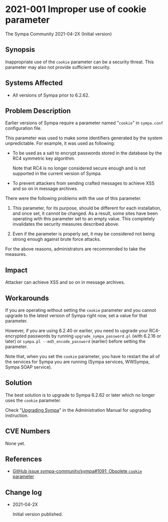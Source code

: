 2021-001 Improper use of cookie parameter
=========================================

The Sympa Community
2021-04-2X (Initial version)


Synopsis
--------

Inappropriate use of the `cookie` parameter can be a security threat.
This parameter may also not provide sufficient security.


Systems Affected
----------------

  - All versions of Sympa prior to 6.2.62.


Problem Description
-------------------

Earlier versions of Sympa require a parameter named "`cookie`" in
`sympa.conf` configuration file.

This parameter was used to make some identifiers generated by the
system unpredictable. For example, it was used as following:

  - To be used as a salt to encrypt passwords stored in the database by the
    RC4 symmetric key algorithm.

    Note that RC4 is no longer considered secure enough and is not supported
    in the current version of Sympa.

  - To prevent attackers from sending crafted messages to achieve XSS and so
    on in message archives.

There were the following problems with the use of this parameter.

  1. This parameter, for its purpose, should be different for each installation,
     and once set, it cannot be changed.
     As a result, some sites have been operating with this parameter set to an
     empty value.
     This completely invalidates the security measures described above. 

  2. Even if the parameter is properly set, it may be considered not being
     strong enough against brute force attacks.

For the above reasons, administrators are recommended to take the measures.

Impact
------

Attacker can achieve XSS and so on in message archives.


Workarounds
-----------

If you are operating without setting the `cookie` parameter and you cannot
upgrade to the latest version of Sympa right now, set a value for that
parameter.

However, if you are using 6.2.40 or earlier, you need to upgrade your
RC4-encrypted passwords by running `upgrade_sympa_password.pl` (with
6.2.16 or later) or `sympa.pl --md5_encode_password` (earlier) before
setting the parameter.

Note that, when you set the `cookie` parameter, you have to restart the
all of the services for Sympa you are running (Sympa services, WWSympa,
Sympa SOAP service).


Solution
--------

The best solution is to upgrade to Sympa 6.2.62 or later which no longer uses
the `cookie` parameter.

Check "[Upgrading Sympa](https://sympa-community.github.io/manual/upgrade.html)"
in the Administration Manual for upgrading instruction.


CVE Numbers
-----------

None yet.


References
----------

  - [GitHub issue sympa-community/sympa\#1091: Obsolete `cookie` parameter](https://github.com/sympa-community/sympa/issues/1091)


Change log
----------

  - 2021-04-2X

    Initial version published.

